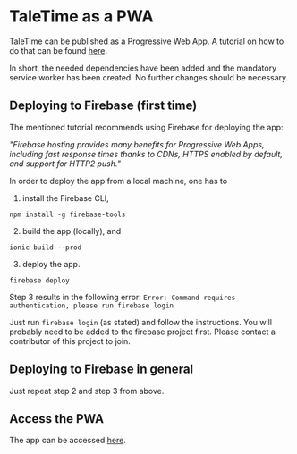 # TaleTime as a PWA

TaleTime can be published as a Progressive Web App. A tutorial on how to do that can be found [here](https://ionicframework.com/docs/publishing/progressive-web-app).

In short, the needed dependencies have been added and the mandatory service worker has been created. No further changes should be necessary.

## Deploying to Firebase (first time)

The mentioned tutorial recommends using Firebase for deploying the app:

*"Firebase hosting provides many benefits for Progressive Web Apps, including fast response times thanks to CDNs, HTTPS enabled by default, and support for HTTP2 push."*

In order to deploy the app from a local machine, one has to 

1. install the Firebase CLI,

```
npm install -g firebase-tools
```

2. build the app (locally), and

```
ionic build --prod
```

3. deploy the app.

```
firebase deploy
```

Step 3 results in the following error: 
`Error: Command requires authentication, please run firebase login`

Just run `firebase login` (as stated) and follow the instructions. You will probably need to be added to the firebase project first. Please contact a contributor of this project to join.

## Deploying to Firebase in general

Just repeat step 2 and step 3 from above. 


## Access the PWA

The app can be accessed [here](https://taletime-1.firebaseapp.com/).
